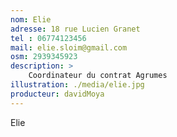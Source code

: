 ```yaml
---
nom: Elie
adresse: 18 rue Lucien Granet
tel : 06774123456
mail: elie.sloim@gmail.com
osm: 2939345923
description: >
    Coordinateur du contrat Agrumes
illustration: ./media/elie.jpg
producteur: davidMoya
---
```


Elie